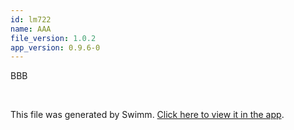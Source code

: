 ```yaml
---
id: lm722
name: AAA
file_version: 1.0.2
app_version: 0.9.6-0
---
```


<!-- Intro - Do not remove this comment -->
BBB

<br/>

This file was generated by Swimm. [Click here to view it in the app](https://swimm-web-app.web.app/repos/ls4DA2fLasmQuEbT4ipw/playlists/lm722).